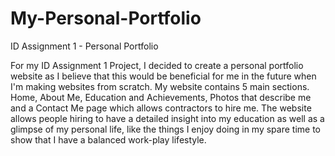 # My-Personal-Portfolio
ID Assignment 1 - Personal Portfolio

For my ID Assignment 1 Project, I decided to create a personal portfolio website as I believe that this would be beneficial for me in the future when I'm making websites from scratch. My website contains 5 main sections. Home, About Me, Education and Achievements, Photos that describe me and a Contact Me page which allows contractors to hire me. The website allows people hiring to have a detailed insight into my education as well as a glimpse of my personal life, like the things I enjoy doing in my spare time to show that I have a balanced work-play lifestyle.
